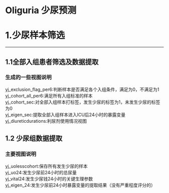 # Oliguria 少尿预测


# 1.少尿样本筛选
------------------
## 1.1全部入组患者筛选及数据提取<br>
  ### 生成的一些视图说明
   yj_exclusion_flag_per6:判断样本是否满足各个入组条件，满足为0，不满足为1 <br>
   yj_cohort_all_per6:满足所有入组标准的样本 <br>
   yj_cohort_sec:对全部入组样本打标签，发生少尿的标签为1，未发生少尿的标签为0 <br>
   yj_eigen_sec:提取全部入组样本进入ICU后24小时的暴露变量 <br>
   yj_diureticdurations:利尿剂使用情况视图 <br>
  
## 1.2 少尿组数据提取
### 主要视图说明
   yj_uolesscohort:保存所有发生少尿的样本 <br>
   yj_uo24:发生少尿前24小时的总尿量 <br>
   yj_vital24:发生少尿钱24小时的关键生理参数 <br>
   yj_eigen_24:发生少尿前24小时暴露变量的提取结果（没有严重程度评分的）<br>
